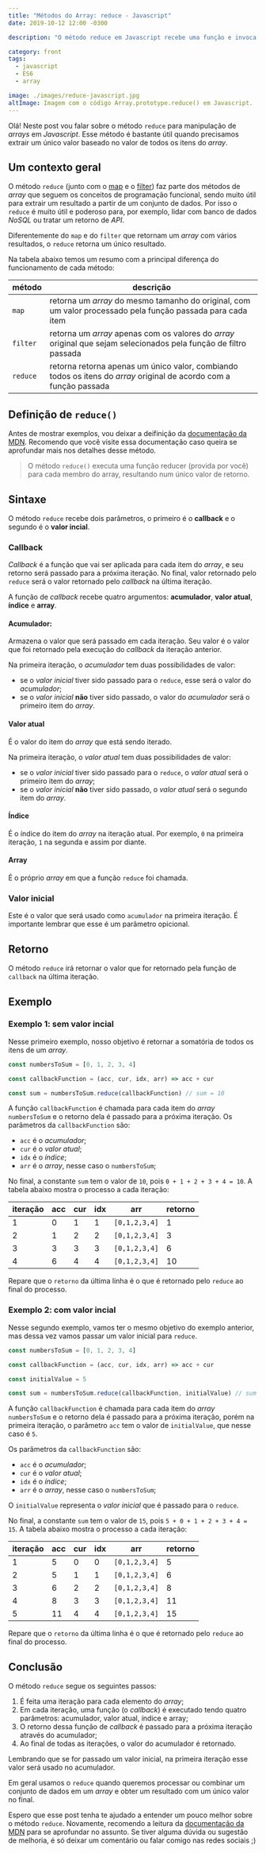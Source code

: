 ```yaml
---
title: "Métodos do Array: reduce - Javascript"
date: 2019-10-12 12:00 -0300

description: "O método reduce em Javascript recebe uma função e invoca ela para cada item do array, acumulando os resultados parciais, e retornando um único valor no final."

category: front
tags:
  - javascript
  - ES6
  - array

image: ./images/reduce-javascript.jpg
altImage: Imagem com o código Array.prototype.reduce() em Javascript.
---
```


Olá! Neste post vou falar sobre o método `reduce` para manipulação de _arrays_ em _Javascript_. Esse método é bastante útil quando precisamos extrair um único valor baseado no valor de todos os itens do _array_.

<!-- end_excerpt -->

## Um contexto geral

O método `reduce` (junto com o [map][post-map] e o [filter][post-filter]) faz parte dos métodos de _array_ que seguem os conceitos de programação funcional, sendo muito útil para extrair um resultado a partir de um conjunto de dados. Por isso o `reduce` é muito útil e poderoso para, por exemplo, lidar com banco de dados _NoSQL_ ou tratar um retorno de _API_.

Diferentemente do `map` e do `filter` que retornam um _array_ com vários resultados, o `reduce` retorna um único resultado.

Na tabela abaixo temos um resumo com a principal diferença do funcionamento de cada método:

| método   | descrição                                                                                                          |
| -------- | ------------------------------------------------------------------------------------------------------------------ |
| `map`    | retorna um _array_ do mesmo tamanho do original, com um valor processado pela função passada para cada item        |
| `filter` | retorna um _array_ apenas com os valores do _array_ original que sejam selecionados pela função de filtro passada  |
| `reduce` | retorna retorna apenas um único valor, combiando todos os itens do _array_ original de acordo com a função passada |

## Definição de `reduce()`

Antes de mostrar exemplos, vou deixar a deifinição da [documentação da MDN][doc-mdn]. Recomendo que você visite essa documentação caso queira se aprofundar mais nos detalhes desse método.

> O método `reduce()` executa uma função reducer (provida por você) para cada membro do array, resultando num único valor de retorno.

## Sintaxe

O método `reduce` recebe dois parâmetros, o primeiro é o **callback** e o segundo é o **valor incial**.

### Callback

_Callback_ é a função que vai ser aplicada para cada item do _array_, e seu retorno será passado para a próxima iteração. No final, valor retornado pelo `reduce` será o valor retornado pelo _callback_ na última iteração.

A função de _callback_ recebe quatro argumentos: **acumulador**, **valor atual**, **índice** e **array**.

#### Acumulador:

Armazena o valor que será passado em cada iteração. Seu valor é o valor que foi retornado pela execução do _callback_ da iteração anterior.

Na primeira iteração, o _acumulador_ tem duas possibilidades de valor:

- se o _valor inicial_ tiver sido passado para o `reduce`, esse será o valor do _acumulador_;
- se o _valor inicial_ **não** tiver sido passado, o valor do _acumulador_ será o primeiro item do _array_.

#### Valor atual

É o valor do item do _array_ que está sendo iterado.

Na primeira iteração, o _valor atual_ tem duas possibilidades de valor:

- se o _valor inicial_ tiver sido passado para o `reduce`, o _valor atual_ será o primeiro item do _array_;
- se o _valor inicial_ **não** tiver sido passado, o _valor atual_ será o segundo item do _array_.

#### Índice

É o índice do item do _array_ na iteração atual. Por exemplo, `0` na primeira iteração, `1` na segunda e assim por diante.

#### Array

É o próprio _array_ em que a função `reduce` foi chamada.

### Valor inicial

Este é o valor que será usado como `acumulador` na primeira iteração. É importante lembrar que esse é um parâmetro opicional.

## Retorno

O método `reduce` irá retornar o valor que for retornado pela função de `callback` na última iteração.

## Exemplo

### Exemplo 1: sem valor incial

Nesse primeiro exemplo, nosso objetivo é retornar a somatória de todos os itens de um _array_.

```javascript
const numbersToSum = [0, 1, 2, 3, 4]

const callbackFunction = (acc, cur, idx, arr) => acc + cur

const sum = numbersToSum.reduce(callbackFunction) // sum = 10
```

A função `callbackFunction` é chamada para cada item do _array_ `numbersToSum` e o retorno dela é passado para a próxima iteração.
Os parâmetros da `callbackFunction` são:

- `acc` é o _acumulador_;
- `cur` é o _valor atual_;
- `idx` é o _índice_;
- `arr` é o _array_, nesse caso o `numbersToSum`;

No final, a constante `sum` tem o valor de `10`, pois `0 + 1 + 2 + 3 + 4 = 10`.
A tabela abaixo mostra o processo a cada iteração:

| iteração | acc | cur | idx | arr           | retorno |
| -------- | --- | --- | --- | ------------- | ------- |
| 1        | 0   | 1   | 1   | `[0,1,2,3,4]` | 1       |
| 2        | 1   | 2   | 2   | `[0,1,2,3,4]` | 3       |
| 3        | 3   | 3   | 3   | `[0,1,2,3,4]` | 6       |
| 4        | 6   | 4   | 4   | `[0,1,2,3,4]` | 10      |

Repare que o `retorno` da última linha é o que é retornado pelo `reduce` ao final do processo.

### Exemplo 2: com valor incial

Nesse segundo exemplo, vamos ter o mesmo objetivo do exemplo anterior, mas dessa vez vamos passar um valor inicial para `reduce`.

```javascript
const numbersToSum = [0, 1, 2, 3, 4]

const callbackFunction = (acc, cur, idx, arr) => acc + cur

const initialValue = 5

const sum = numbersToSum.reduce(callbackFunction, initialValue) // sum = 15
```

A função `callbackFunction` é chamada para cada item do _array_ `numbersToSum` e o retorno dela é passado para a próxima iteração, porém na primeira iteração, o parâmetro `acc` tem o valor de `initialValue`, que nesse caso é `5`.

Os parâmetros da `callbackFunction` são:

- `acc` é o _acumulador_;
- `cur` é o _valor atual_;
- `idx` é o _índice_;
- `arr` é o _array_, nesse caso o `numbersToSum`;

O `initialValue` representa o _valor inicial_ que é passado para o `reduce`.

No final, a constante `sum` tem o valor de `15`, pois `5 + 0 + 1 + 2 + 3 + 4 = 15`.
A tabela abaixo mostra o processo a cada iteração:

| iteração | acc | cur | idx | arr           | retorno |
| -------- | --- | --- | --- | ------------- | ------- |
| 1        | 5   | 0   | 0   | `[0,1,2,3,4]` | 5       |
| 2        | 5   | 1   | 1   | `[0,1,2,3,4]` | 6       |
| 3        | 6   | 2   | 2   | `[0,1,2,3,4]` | 8       |
| 4        | 8   | 3   | 3   | `[0,1,2,3,4]` | 11      |
| 5        | 11  | 4   | 4   | `[0,1,2,3,4]` | 15      |

Repare que o `retorno` da última linha é o que é retornado pelo `reduce` ao final do processo.

## Conclusão

O método `reduce` segue os seguintes passos:

1. É feita uma iteração para cada elemento do _array_;
2. Em cada iteração, uma função (o _callback_) é executado tendo quatro parâmetros: acumulador, valor atual, índice e array;
3. O retorno dessa função de _callback_ é passado para a próxima iteração através do acumulador;
4. Ao final de todas as iterações, o valor do acumulador é retornado.

Lembrando que se for passado um valor inicial, na primeira iteração esse valor será usado no acumulador.

Em geral usamos o `reduce` quando queremos processar ou combinar um conjunto de dados em um _array_ e obter um resultado com um único valor no final.

Espero que esse post tenha te ajudado a entender um pouco melhor sobre o método `reduce`.
Novamente, recomendo a leitura da [documentação da MDN][doc-mdn] para se aprofundar no assunto.
Se tiver alguma dúvida ou sugestão de melhoria, é só deixar um comentário ou falar comigo nas redes sociais ;)

[post-map]: /metodos-do-array-map-javascript
[post-filter]: /metodos-do-array-filter-javascript
[doc-mdn]: https://developer.mozilla.org/pt-BR/docs/Web/JavaScript/Reference/Global_Objects/Array/reduce
